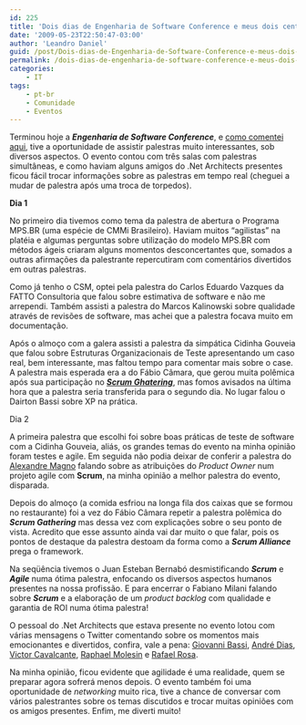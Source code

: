 ```yaml
---
id: 225
title: 'Dois dias de Engenharia de Software Conference e meus dois centavos'
date: '2009-05-23T22:50:47-03:00'
author: 'Leandro Daniel'
guid: /post/Dois-dias-de-Engenharia-de-Software-Conference-e-meus-dois-centavos.aspx
permalink: /dois-dias-de-engenharia-de-software-conference-e-meus-dois-centavos/
categories:
    - IT
tags:
    - pt-br
    - Comunidade
    - Eventos
---
```


Terminou hoje a ***Engenharia de Software Conference***, e [como comentei aqui](/engenharia-de-software-conference), tive a oportunidade de assistir palestras muito interessantes, sob diversos aspectos. O evento contou com três salas com palestras simultâneas, e como haviam alguns amigos do .Net Architects presentes ficou fácil trocar informações sobre as palestras em tempo real (cheguei a mudar de palestra após uma troca de torpedos).

 **Dia 1**

No primeiro dia tivemos como tema da palestra de abertura o Programa MPS.BR (uma espécie de CMMi Brasileiro). Haviam muitos “agilistas” na platéia e algumas perguntas sobre utilização do modelo MPS.BR com métodos ágeis criaram alguns momentos desconcertantes que, somados a outras afirmações da palestrante repercutiram com comentários divertidos em outras palestras.

Como já tenho o CSM, optei pela palestra do Carlos Eduardo Vazques da FATTO Consultoria que falou sobre estimativa de software e não me arrependi. Também assisti a palestra do Marcos Kalinowski sobre qualidade através de revisões de software, mas achei que a palestra focava muito em documentação.

Após o almoço com a galera assisti a palestra da simpática Cidinha Gouveia que falou sobre Estruturas Organizacionais de Teste apresentando um caso real, bem interessante, mas faltou tempo para comentar mais sobre o case. A palestra mais esperada era a do Fábio Câmara, que gerou muita polêmica após sua participação no [***Scrum Ghatering***](http://www.scrumalliance.org/), mas fomos avisados na última hora que a palestra seria transferida para o segundo dia. No lugar falou o Dairton Bassi sobre XP na prática.

Dia 2

A primeira palestra que escolhi foi sobre boas práticas de teste de software com a Cidinha Gouveia, aliás, os grandes temas do evento na minha opinião foram testes e agile. Em seguida não podia deixar de conferir a palestra do [Alexandre Magno](http://amagno.blogspot.com/) falando sobre as atribuições do *Product Owner* num projeto agile com **Scrum**, na minha opinião a melhor palestra do evento, disparada.

Depois do almoço (a comida esfriou na longa fila dos caixas que se formou no restaurante) foi a vez do Fábio Câmara repetir a palestra polêmica do ***Scrum Gathering*** mas dessa vez com explicações sobre o seu ponto de vista. Acredito que esse assunto ainda vai dar muito o que falar, pois os pontos de destaque da palestra destoam da forma como a ***Scrum Alliance*** prega o framework.

Na seqüência tivemos o Juan Esteban Bernabó desmistificando ***Scrum*** e ***Agile*** numa ótima palestra, enfocando os diversos aspectos humanos presentes na nossa profissão. E para encerrar o Fabiano Milani falando sobre ***Scrum*** e a elaboração de um *product backlog* com qualidade e garantia de ROI numa ótima palestra!

O pessoal do .Net Architects que estava presente no evento lotou com várias mensagens o Twitter comentando sobre os momentos mais emocionantes e divertidos, confira, vale a pena: [Giovanni Bassi](http://twitter.com/giovannibassi), [André Dias](http://twitter.com/andrediasbr), [Victor Cavalcante](http://twitter.com/vcavalcante), [Raphael Molesin](http://twitter.com/raphaelmolesim) e [Rafael Rosa](http://twitter.com/rafaelrosafu).

Na minha opinião, ficou evidente que agilidade é uma realidade, quem se preparar agora sofrerá menos depois. O evento também foi uma oportunidade de *networking* muito rica, tive a chance de conversar com vários palestrantes sobre os temas discutidos e trocar muitas opiniões com os amigos presentes. Enfim, me diverti muito!
